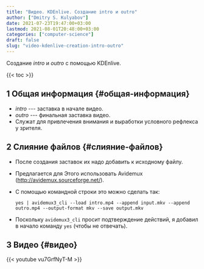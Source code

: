 ```yaml
---
title: "Видео. KDEnlive. Создание intro и outro"
author: ["Dmitry S. Kulyabov"]
date: 2021-07-23T19:47:00+03:00
lastmod: 2021-08-01T20:48:00+03:00
categories: ["computer-science"]
draft: false
slug: "video-kdenlive-creation-intro-outro"
---
```


Создание _intro_ и _outro_ с помощью KDEnlive.

<!--more-->

{{< toc >}}


## <span class="section-num">1</span> Общая информация {#общая-информация}

-   _intro_ --- заставка в начале видео.
-   _outro_ --- финальная заставка видео.
-   Служат для привлечения внимания и выработки условного рефлекса у зрителя.


## <span class="section-num">2</span> Слияние файлов {#слияние-файлов}

-   После создания заставок их надо добавить к исходному файлу.
-   Предлагается для Этого использовать Avidemux (<http://avidemux.sourceforge.net/>).
-   С помощью командной строки это можно сделать так:

    ```shell
    yes | avidemux3_cli --load intro.mp4 --append input.mkv --append outro.mp4 --output-format mkv --save output.mkv
    ```
-   Поскольку `avidemux3_cli` просит подтверждение действий, я добавил в начало команду `yes` (чтобы не отвечать).


## <span class="section-num">3</span> Видео {#видео}

{{< youtube vu7GrfNyT-M >}}
